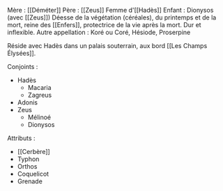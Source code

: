 Mère : [[Déméter]]
Père : [[Zeus]]
Femme d'[[Hadès]]
Enfant : Dionysos (avec [[Zeus]])
Déesse de la végétation (céréales), du printemps et de la mort, reine des [[Enfers]], protectrice de la vie après la mort. Dur et inflexible. 
Autre appellation : Koré ou Coré, Hésiode, Proserpine

Réside avec Hadès dans un palais souterrain, aux bord [[Les Champs Élysées]].

Conjoints : 
- Hadès 
	- Macaria
	- Zagreus
- Adonis
- Zeus
	- Mélinoé
	- Dionysos

Attributs : 
- [[Cerbère]]
- Typhon
- Orthos
- Coquelicot
- Grenade

